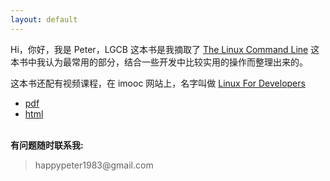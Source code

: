 ```yaml
---
layout: default
---
```


Hi，你好，我是 Peter，LGCB 这本书是我摘取了 [The Linux Command Line](http://billie66.github.io/TLCL/)
这本书中我认为最常用的部分，结合一些开发中比较实用的操作而整理出来的。

这本书还配有视频课程，在 imooc 网站上，名字叫做 [Linux For Developers](http://www.imooc.com/learn/181)

- [pdf](http://media.happycasts.net/lgcb/lgcb.pdf)
- [html](book)

<p><br /><b>有问题随时联系我:</b></p>

<blockquote>
<p>
happypeter1983@gmail.com
</p>
</blockquote>




